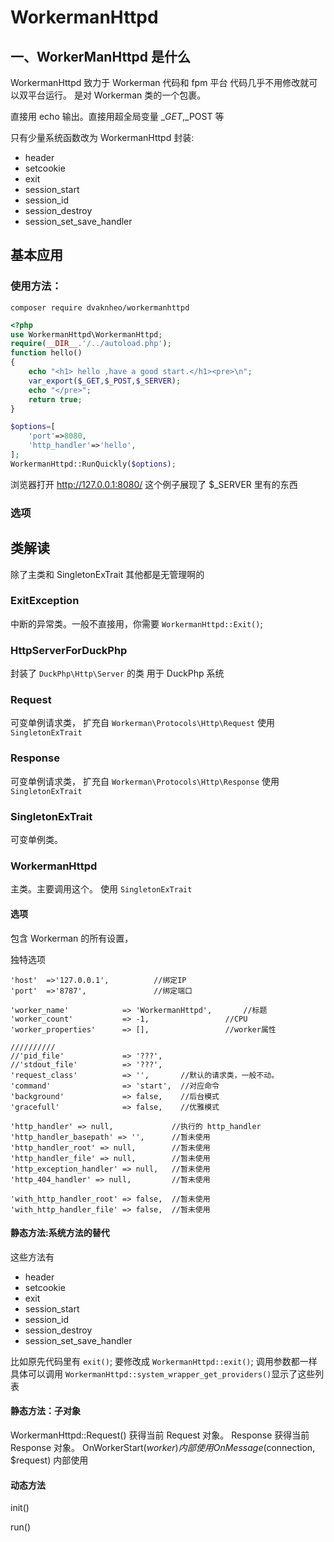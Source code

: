 # WorkermanHttpd

## 一、WorkerManHttpd 是什么

WorkermanHttpd 致力于 Workerman 代码和 fpm 平台 代码几乎不用修改就可以双平台运行。
是对 Workerman 类的一个包裹。

直接用 echo 输出。直接用超全局变量 $\_GET,$\_POST 等


只有少量系统函数改为 WorkermanHttpd 封装:

- header
- setcookie
- exit
- session_start
- session_id
- session_destroy
- session_set_save_handler


## 基本应用

### 使用方法：

```shell
composer require dvaknheo/workermanhttpd
```

```php
<?php
use WorkermanHttpd\WorkermanHttpd;
require(__DIR__.'/../autoload.php');
function hello()
{
    echo "<h1> hello ,have a good start.</h1><pre>\n";
    var_export($_GET,$_POST,$_SERVER);
    echo "</pre>";
    return true;
}

$options=[
    'port'=>8080,
    'http_handler'=>'hello',
];
WorkermanHttpd::RunQuickly($options);
```

浏览器打开 http://127.0.0.1:8080/
这个例子展现了 $_SERVER 里有的东西

### 选项

## 类解读

除了主类和 SingletonExTrait   其他都是无管理啊的

### ExitException

中断的异常类。一般不直接用，你需要 `WorkermanHttpd::Exit()`;

### HttpServerForDuckPhp

封装了 `DuckPhp\Http\Server` 的类 用于 DuckPhp 系统

### Request

可变单例请求类， 扩充自 `Workerman\Protocols\Http\Request` 使用 `SingletonExTrait`

### Response

可变单例请求类， 扩充自 `Workerman\Protocols\Http\Response` 使用 `SingletonExTrait`

### SingletonExTrait

可变单例类。 

### WorkermanHttpd

主类。主要调用这个。 使用 `SingletonExTrait`

#### 选项

包含 Workerman 的所有设置，

独特选项

    'host'  =>'127.0.0.1',          //绑定IP
    'port'  =>'8787',               //绑定端口

    'worker_name'            => 'WorkermanHttpd',       //标题
    'worker_count'           => -1,                 //CPU
    'worker_properties'      => [],                 //worker属性

    //////////
    //'pid_file'             => '???',
    //'stdout_file'          => '???',  
    'request_class'          => '',       //默认的请求类，一般不动。
    'command'                => 'start',  //对应命令
    'background'             => false,    //后台模式
    'gracefull'              => false,    //优雅模式

    'http_handler' => null,             //执行的 http_handler
    'http_handler_basepath' => '',      //暂未使用
    'http_handler_root' => null,        //暂未使用
    'http_handler_file' => null,        //暂未使用
    'http_exception_handler' => null,   //暂未使用
    'http_404_handler' => null,         //暂未使用

    'with_http_handler_root' => false,  //暂未使用
    'with_http_handler_file' => false,  //暂未使用

#### 静态方法:系统方法的替代

这些方法有

- header
- setcookie
- exit
- session_start
- session_id
- session_destroy
- session_set_save_handler

比如原先代码里有 `exit()`; 要修改成 `WorkermanHttpd::exit()`; 调用参数都一样
具体可以调用 `WorkermanHttpd::system_wrapper_get_providers()`显示了这些列表
#### 静态方法：子对象
WorkermanHttpd::Request()
    获得当前 Request 对象。
Response
    获得当前 Response 对象。
OnWorkerStart($worker)
    内部使用
OnMessage($connection, $request)
    内部使用

#### 动态方法

init()

run()